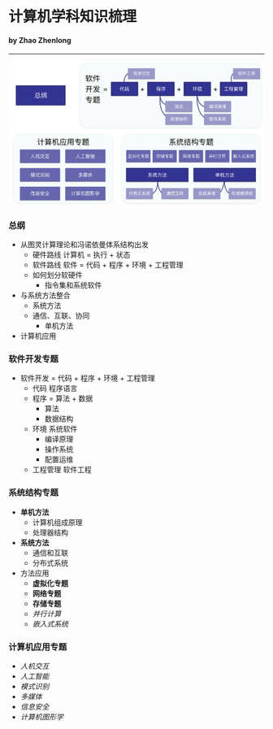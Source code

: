 # 计算机学科知识梳理
#### by Zhao Zhenlong
---

![Overview](./overview.jpeg "Overview")



### 总纲
+ 从图灵计算理论和冯诺依曼体系结构出发
	+ 硬件路线 计算机 = 执行 + 状态
	+ 软件路线 软件 = 代码 + 程序 + 环境 + 工程管理
	+ 如何划分软硬件
		+ 指令集和系统软件
+ 与系统方法整合
	+ 系统方法
	+ 通信、互联、协同
		+ 单机方法
+ 计算机应用

### 软件开发专题
+ 软件开发 =  代码 + 程序 + 环境 + 工程管理
	+ 代码 程序语言
	+ 程序 = 算法 + 数据
		+ 算法
		+ 数据结构
	+ 环境 系统软件
		+ 编译原理
		+ 操作系统
		+ 配置运维
	+ 工程管理 软件工程

### 系统结构专题
+ **单机方法**
	+ 计算机组成原理
	+ 处理器结构
+ **系统方法**
	+ 通信和互联
	+ 分布式系统
+ 方法应用
	+ **虚拟化专题**
	+ **网络专题**
	+ **存储专题**
	+ *并行计算*
	+ *嵌入式系统*

	
### 计算机应用专题
+ *人机交互*
+ *人工智能*
+ *模式识别*
+ *多媒体*
+ *信息安全*
+ *计算机图形学*